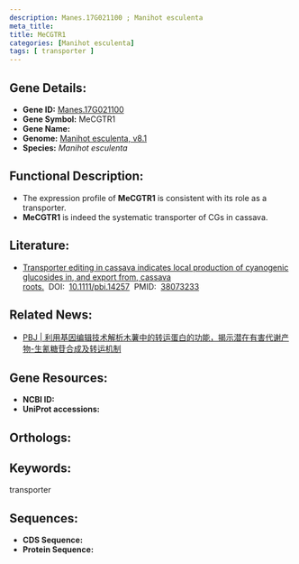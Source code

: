 ```yaml
---
description: Manes.17G021100 ; Manihot esculenta
meta_title:
title: MeCGTR1
categories: [Manihot esculenta]
tags: [ transporter ]
---
```


## Gene Details:
- **Gene ID:**	[Manes.17G021100]()
- **Gene Symbol:** MeCGTR1
- **Gene Name:** 
- **Genome:** [Manihot esculenta, v8.1]()
- **Species:** *Manihot esculenta*

## Functional Description:
   - The expression profile of **MeCGTR1** is consistent with its role as a transporter.
   - **MeCGTR1** is indeed the systematic transporter of CGs in cassava.

## Literature:
   - [Transporter editing in cassava indicates local production of cyanogenic glucosides in, and export from, cassava roots.]( https://onlinelibrary.wiley.com/doi/full/10.1111/pbi.14257)&nbsp;&nbsp;DOI:&nbsp;&nbsp;[10.1111/pbi.14257](https://onlinelibrary.wiley.com/doi/full/10.1111/pbi.14257)&nbsp;&nbsp;PMID:&nbsp;&nbsp;[38073233](https://pubmed.ncbi.nlm.nih.gov/38073233/)

## Related News:
   - [PBJ | 利用基因编辑技术解析木薯中的转运蛋白的功能，揭示潜在有害代谢产物-生氰糖苷合成及转运机制](https://mp.weixin.qq.com/s?__biz=Mzg3MDEwNDEyMg==&mid=2247561012&idx=1&sn=ba2b56ae7918e89c302245ecd41943f3&chksm=cf6f2837a14c4d4517b024be5efa140dab1aa2d20ba0e602665ed930ec3bbc9634cf52d51f0c&scene=27#wechat_redirect)

## Gene Resources:
- **NCBI ID:** [](https://www.ncbi.nlm.nih.gov/gene/?term=)
- **UniProt accessions:** [](https://www.uniprot.org/uniprotkb//entry)

## Orthologs:


## Keywords:
transporter

## Sequences:
- **CDS Sequence:**
- **Protein Sequence:**
